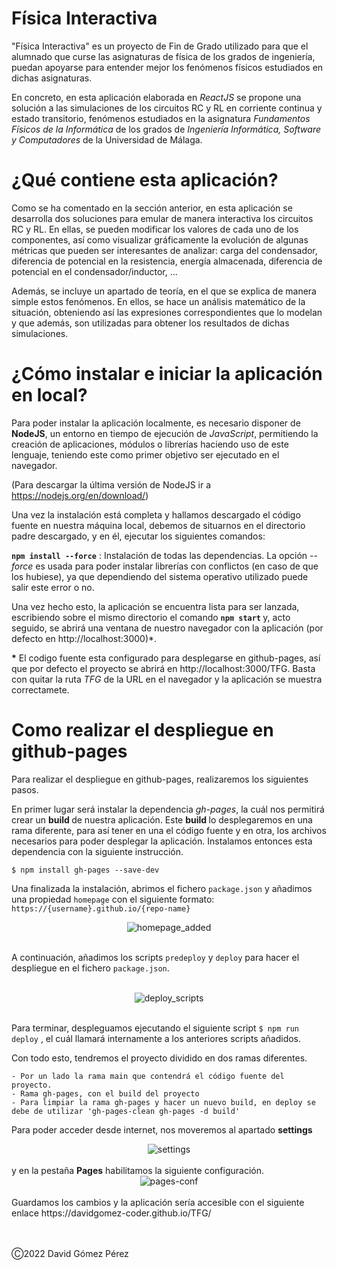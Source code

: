 # Física Interactiva

"Física Interactiva" es un proyecto de Fin de Grado utilizado para que el alumnado que curse las asignaturas de física de los grados de ingeniería, puedan apoyarse para entender mejor los fenómenos físicos estudiados en dichas asignaturas. 

En concreto, en esta aplicación elaborada en <i>ReactJS</i> se propone una solución a las simulaciones de los circuitos RC y RL en corriente continua y estado transitorio, fenómenos estudiados en la asignatura <i>Fundamentos Físicos de la Informática</i> de los grados de <i>Ingeniería Informática, Software y Computadores</i> de la Universidad de Málaga.

# ¿Qué contiene esta aplicación?
Como se ha comentado en la sección anterior, en esta aplicación se desarrolla dos soluciones para emular de manera interactiva los circuitos RC y RL. En ellas, se pueden modificar los valores de cada uno de los componentes, así como visualizar gráficamente la evolución de algunas métricas que pueden ser interesantes de analizar: carga del condensador, diferencia de potencial en la resistencia, energía almacenada, diferencia de potencial en el condensador/inductor, ...

Además, se incluye un apartado de teoría, en el que se explica de manera simple estos fenómenos. En ellos, se hace un análisis matemático de la situación, obteniendo así las expresiones correspondientes que lo modelan y que además, son utilizadas para obtener los resultados de dichas simulaciones.


# ¿Cómo instalar e iniciar la aplicación en local?
Para poder instalar la aplicación localmente, es necesario disponer de <strong>NodeJS</strong>, un entorno en tiempo de ejecución de <i>JavaScript</i>, permitiendo la creación de aplicaciones, módulos o librerías haciendo uso de este lenguaje, teniendo este como primer objetivo ser ejecutado en el navegador. 

(Para descargar la última versión de NodeJS ir a https://nodejs.org/en/download/)

Una vez la instalación está completa y hallamos descargado el código fuente en nuestra máquina local, debemos de situarnos en el directorio padre descargado, y en él, ejecutar los siguientes comandos:

<strong>`npm install --force`</strong> : Instalación de todas las dependencias. La opción <i>--force</i> es usada para poder instalar librerías con conflictos (en caso de que los hubiese), ya que dependiendo del sistema operativo utilizado puede salir este error o no. 

Una vez hecho esto, la aplicación se encuentra lista para ser lanzada, escribiendo sobre el mismo directorio el comando <strong> `npm start` </strong> y, acto seguido, se abrirá una ventana de nuestro navegador con la aplicación (por defecto en http://localhost:3000)*.


<strong>*</strong> El codigo fuente esta configurado para desplegarse en github-pages, así que por defecto el proyecto se abrirá en http://localhost:3000/TFG. Basta con quitar la ruta <i>TFG</i> de la URL en el navegador y la aplicación se muestra correctamete.

# Como realizar el despliegue en github-pages
Para realizar el despliegue en github-pages, realizaremos los siguientes pasos. 

En primer lugar será instalar la dependencia <i>gh-pages</i>, la cuál nos permitirá crear un <strong>build </strong> de nuestra aplicación. Este <strong>build </strong> lo desplegaremos en una rama diferente, para así tener en una el código fuente y en otra, los archivos necesarios para poder desplegar la aplicación. Instalamos entonces esta dependencia con la siguiente instrucción.

```$ npm install gh-pages --save-dev ```

Una finalizada la instalación, abrimos el fichero `package.json` y añadimos una propiedad `homepage` con el siguiente formato: `https://{username}.github.io/{repo-name}`

<div style="text-align: center">
    <img alt="homepage_added" src="./docs/imgs/homepage.PNG"/>
</div>

<br />

A continuación, añadimos los scripts `predeploy` y `deploy` para hacer el despliegue en el fichero `package.json`.


<br/>
<div style="text-align: center">
    <img alt="deploy_scripts" src="./docs/imgs/deploy_scripts.PNG"/>
</div>

<br />

Para terminar, despleguamos ejecutando el siguiente script ```$ npm run deploy``` , el cuál llamará internamente a los anteriores scripts añadidos.

Con todo esto, tendremos el proyecto dividido en dos ramas diferentes.
    
    - Por un lado la rama main que contendrá el código fuente del proyecto.
    - Rama gh-pages, con el build del proyecto
    - Para limpiar la rama gh-pages y hacer un nuevo build, en deploy se debe de utilizar 'gh-pages-clean gh-pages -d build'

Para poder acceder desde internet, nos moveremos al apartado <strong>settings</strong> 

<div style="text-align: center">
    <img alt="settings" src="./docs/imgs/settings.PNG"/>
</div>

<br />
y en la pestaña <strong>Pages</strong> habilitamos la siguiente configuración. 

<br/>

<div style="text-align: center">
    <img alt="pages-conf" src="./docs/imgs/pages-conf.PNG"/>
</div>

<br />
Guardamos los cambios y la aplicación sería accesible con el siguiente enlace
https://davidgomez-coder.github.io/TFG/ 

<br /><br />
Ⓒ2022 David Gómez Pérez







